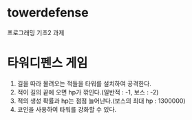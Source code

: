 # towerdefense

프로그래밍 기초2 과제



# 타워디펜스 게임

1. 길을 따라 몰려오는 적들을 타워를 설치하여 공격한다.
2. 적이 길의 끝에 오면 hp가 깎인다.(일반적 : -1, 보스 : -2)
3. 적의 생성 확률과 hp는 점점 늘어난다.(보스의 최대 hp : 1300000)
4. 코인을 사용하여 타워를 강화할 수 있다.

